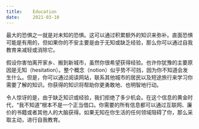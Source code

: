 ```yaml
---
title:    Education
date:     2021-03-10
---
```


最大的恐惧之一就是对未知的恐惧。这可以通过积累额外的知识来弥补。直面恐惧可能是有用的，但如果你的不安主要是由于无知或缺乏经验，那么你可以通过自我教育来减轻或消除它。

假设你害怕离开家乡、搬到新城市，虽然你很希望获得经验。也许你犹豫的主要原因是无知（hesitation）。整个概念（notion）似乎势不可挡，因为你不知道会发生什么。但是，你可以通过阅读网站，联系其他城市的居民以及短途旅行来学习你需要了解的知识。你获得的知识将帮助你更勇敢地、也明智地行动。

令人惊讶的是，由于缺乏知识或经验，我们拒绝了多少机会。在这个信息的黄金时代，“我不知道”根本不是一个正当借口。你需要的所有信息都可以通过互联网、廉价的书籍或者其他人的大脑获得。如果无知在你生活的任何领域阻碍了你，那么采取主动，进行自我教育。

